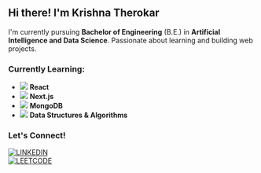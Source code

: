 ## Hi there! I'm Krishna Therokar

I'm currently pursuing **Bachelor of Engineering** (B.E.) in **Artificial Intelligence and Data Science**. Passionate about learning and building web projects.

### Currently Learning:
- ![](https://img.shields.io/badge/-20232A?logo=react&logoColor=61DAFB) **React**
- ![](https://img.shields.io/badge/-000000?logo=next.js&logoColor=white) **Next.js**
- ![](https://img.shields.io/badge/-4EA94B?logo=mongodb&logoColor=white) **MongoDB**
- ![](https://img.shields.io/badge/-00599C?logo=c%2B%2B&logoColor=white) **Data Structures & Algorithms**

### Let's Connect!

[![LINKEDIN](https://img.shields.io/badge/LinkedIn-krishnatherokar-blue?style=for-the-badge&logo=invision&logoColor=white)](https://www.linkedin.com/in/krishnatherokar/)
<br>
[![LEETCODE](https://img.shields.io/badge/LeetCode-krishnatherokar-orange?style=for-the-badge&logo=leetcode&logoColor=white)](https://leetcode.com/krishnatherokar/)